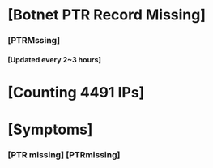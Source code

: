 # [Botnet PTR Record Missing]
### [PTRMssing]
#### [Updated every 2~3 hours]

# [Counting 4491 IPs]

# [Symptoms] 
###   [PTR missing] [PTRmissing]
